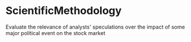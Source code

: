 # ScientificMethodology
Evaluate the relevance of  analysts' speculations over the impact of some major political event on the stock market
